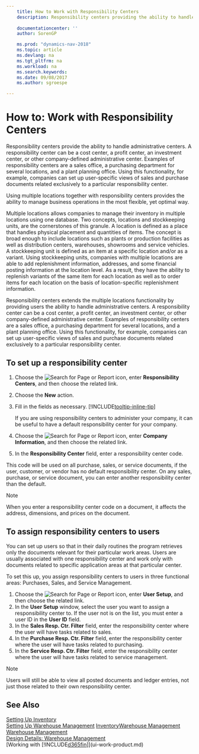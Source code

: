 ```yaml
---
    title: How to Work with Responsibility Centers 
    description: Responsibility centers providing the ability to handle administrative centers. A responsibility center can be a cost center, a profit center, an investment center, or other company-defined administrative center.
    
    documentationcenter: ''
    author: SorenGP

    ms.prod: "dynamics-nav-2018"
    ms.topic: article
    ms.devlang: na
    ms.tgt_pltfrm: na
    ms.workload: na
    ms.search.keywords:
    ms.date: 09/08/2017
    ms.author: sgroespe

---
```

# How to: Work with Responsibility Centers
Responsibility centers provide the ability to handle administrative centers. A responsibility center can be a cost center, a profit center, an investment center, or other company-defined administrative center. Examples of responsibility centers are a sales office, a purchasing department for several locations, and a plant planning office. Using this functionality, for example, companies can set up user-specific views of sales and purchase documents related exclusively to a particular responsibility center.  

Using multiple locations together with responsibility centers provides the ability to manage business operations in the most flexible, yet optimal way.

Multiple locations allows companies to manage their inventory in multiple locations using one database. Two concepts, locations and stockkeeping units, are the cornerstones of this granule. A location is defined as a place that handles physical placement and quantities of items. The concept is broad enough to include locations such as plants or production facilities as well as distribution centers, warehouses, showrooms and service vehicles. A stockkeeping unit is defined as an item at a specific location and/or as a variant. Using stockkeeping units, companies with multiple locations are able to add replenishment information, addresses, and some financial posting information at the location level. As a result, they have the ability to replenish variants of the same item for each location as well as to order items for each location on the basis of location-specific replenishment information.  

Responsibility centers extends the multiple locations functionality by providing users the ability to handle administrative centers. A responsibility center can be a cost center, a profit center, an investment center, or other company-defined administrative center. Examples of responsibility centers are a sales office, a purchasing department for several locations, and a plant planning office. Using this functionality, for example, companies can set up user-specific views of sales and purchase documents related exclusively to a particular responsibility center.

## To set up a responsibility center  
1.  Choose the ![Search for Page or Report](media/ui-search/search_small.png "Search for Page or Report icon") icon, enter **Responsibility Centers**, and then choose the related link.  
2.  Choose the **New** action.  
3.  Fill in the fields as necessary. [!INCLUDE[tooltip-inline-tip](includes/tooltip-inline-tip_md.md)]  

    If you are using responsibility centers to administer your company, it can be useful to have a default responsibility center for your company.
4. Choose the ![Search for Page or Report](media/ui-search/search_small.png "Search for Page or Report icon") icon, enter **Company Information**, and then choose the related link.
5. In the **Responsibility Center** field, enter a responsibility center code.

This code will be used on all purchase, sales, or service documents, if the user, customer, or vendor has no default responsibility center. On any sales, purchase, or service document, you can enter another responsibility center than the default.

> [!NOTE]  
>  When you enter a responsibility center code on a document, it affects the address, dimensions, and prices on the document.  

## To assign responsibility centers to users  
You can set up users so that in their daily routines the program retrieves only the documents relevant for their particular work areas. Users are usually associated with one responsibility center and work only with documents related to specific application areas at that particular center.  

To set this up, you assign responsibility centers to users in three functional areas: Purchases, Sales, and Service Management.  

1.  Choose the ![Search for Page or Report](media/ui-search/search_small.png "Search for Page or Report icon") icon, enter **User Setup**, and then choose the related link.  
2.  In the **User Setup** window, select the user you want to assign a responsibility center to. If the user not is on the list, you must enter a user ID in the **User ID** field.  
3.  In the **Sales Resp. Ctr. Filter** field, enter the responsibility center where the user will have tasks related to sales.  
4.  In the **Purchase Resp. Ctr. Filter** field, enter the responsibility center where the user will have tasks related to purchasing.  
5.  In the **Service Resp. Ctr. Filter** field, enter the responsibility center where the user will have tasks related to service management.  

> [!NOTE]  
>  Users will still be able to view all posted documents and ledger entries, not just those related to their own responsibility center.

## See Also  
[Setting Up Inventory](inventory-setup-inventory.md)  
[Setting Up Warehouse Management](warehouse-setup-warehouse.md)
[Inventory](inventory-manage-inventory.md)[Warehouse Management](warehouse-manage-warehouse.md)  
[Warehouse Management](warehouse-manage-warehouse.md)    
[Design Details: Warehouse Management](design-details-warehouse-management.md)  
[Working with [!INCLUDE[d365fin](includes/d365fin_md.md)]](ui-work-product.md)
